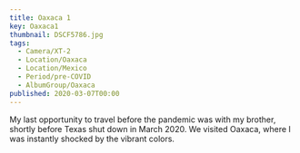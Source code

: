 ```yaml
---
title: Oaxaca 1
key: Oaxaca1
thumbnail: DSCF5786.jpg
tags:
  - Camera/XT-2
  - Location/Oaxaca
  - Location/Mexico
  - Period/pre-COVID
  - AlbumGroup/Oaxaca
published: 2020-03-07T00:00
---
```

My last opportunity to travel before the pandemic was with my brother, shortly before Texas shut down in March 2020. We visited Oaxaca, where I was instantly shocked by the vibrant colors.
